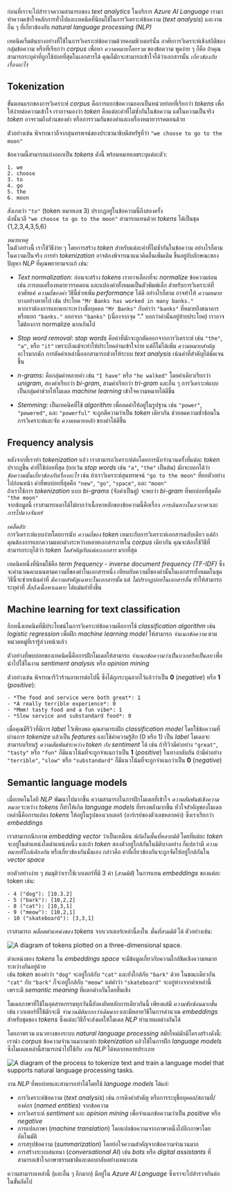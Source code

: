 
ก่อนที่เราจะไปสำรวจความสามารถของ _text analytics_ ในบริการ _Azure AI Language_ เรามาทำความเข้าใจหลักการทั่วไปและเทคนิคที่นิยมใช้ในการวิเคราะห์ข้อความ (_text analysis_) และงานอื่น ๆ ที่เกี่ยวข้องกับ _natural language processing (NLP)_

เทคนิคเริ่มต้นบางอย่างที่ใช้ในการวิเคราะห์ข้อความด้วยคอมพิวเตอร์นั้น อาศัยการวิเคราะห์เชิงสถิติของกลุ่มข้อความ หรือที่เรียกว่า _corpus_ เพื่อหา _ความหมายโดยรวม_ ของข้อความ พูดง่าย ๆ ก็คือ ถ้าคุณสามารถระบุคำที่ถูกใช้บ่อยที่สุดในเอกสารได้ คุณก็มักจะสามารถเข้าใจได้ว่าเอกสารนั้น _เกี่ยวข้องกับเรื่องอะไร_

## Tokenization

ขั้นตอนแรกของการวิเคราะห์ _corpus_ คือการแยกข้อความออกเป็นหน่วยย่อยที่เรียกว่า _tokens_ เพื่อให้ง่ายต่อความเข้าใจ เราอาจมองว่า _token_ คือแต่ละคำที่ไม่ซ้ำกันในข้อความ แต่ในความเป็นจริง _token_ อาจรวมถึงส่วนของคำ หรือการรวมกันของคำและเครื่องหมายวรรคตอนด้วย

ตัวอย่างเช่น พิจารณาวลีจากสุนทรพจน์ของประธานาธิบดีสหรัฐที่ว่า `"we choose to go to the moon"`  

ข้อความนี้สามารถแบ่งออกเป็น _tokens_ ดังนี้ พร้อมหมายเลขระบุแต่ละตัว:

```text
1. we 
2. choose
3. to
4. go
5. the
6. moon
```

สังเกตว่า `"to"` (token หมายเลข 3) ปรากฏอยู่ในข้อความนี้ถึงสองครั้ง  
ดังนั้นวลี `"we choose to go to the moon"` สามารถแทนด้วย _tokens_ ได้เป็นชุด {1,2,3,4,3,5,6}

_หมายเหตุ_  
ในตัวอย่างนี้ เราใช้วิธีง่าย ๆ โดยการสร้าง _token_ สำหรับแต่ละคำที่ไม่ซ้ำกันในข้อความ อย่างไรก็ตาม ในความเป็นจริง การทำ _tokenization_ อาจต้องพิจารณาแนวคิดอื่นเพิ่มเติม ขึ้นอยู่กับลักษณะของปัญหา _NLP_ ที่คุณพยายามจะแก้ เช่น:

- _Text normalization_: ก่อนจะสร้าง _tokens_ เราอาจเลือกที่จะ _normalize_ ข้อความก่อน เช่น การลบเครื่องหมายวรรคตอน และแปลงคำทั้งหมดเป็นตัวพิมพ์เล็ก สำหรับการวิเคราะห์ที่อาศัยแค่ _ความถี่ของคำ_ วิธีนี้ช่วยเพิ่ม _performance_ ได้ดี อย่างไรก็ตาม อาจทำให้ _ความหมาย_ บางอย่างหายไป เช่น ประโยค `"Mr Banks has worked in many banks."`  
  หากเราต้องการแยกแยะระหว่างชื่อบุคคล `"Mr Banks"` กับคำว่า `"banks"` ที่หมายถึงธนาคาร หรือแยก `"banks."` ออกจาก `"banks"` (เนื่องจากจุด "." บอกว่าคำนั้นอยู่ท้ายประโยค) เราอาจไม่ต้องการ normalize มากเกินไป

- _Stop word removal_: _stop words_ คือคำที่มักจะถูกตัดออกจากการวิเคราะห์ เช่น `"the"`, `"a"`, หรือ `"it"` เพราะถึงแม้จะทำให้ประโยคอ่านเข้าใจง่าย แต่ก็ไม่ได้เพิ่ม _ความหมายสำคัญ_ อะไรมากนัก การตัดคำเหล่านี้ออกสามารถช่วยให้ระบบ _text analysis_ เน้นคำที่สำคัญได้ชัดเจนขึ้น

- _n-grams_: คือกลุ่มคำหลายคำ เช่น `"I have"` หรือ `"he walked"` โดยคำเดียวเรียกว่า _unigram_, สองคำเรียกว่า _bi-gram_, สามคำเรียกว่า _tri-gram_ และอื่น ๆ การวิเคราะห์แบบเป็นกลุ่มคำช่วยให้โมเดล _machine learning_ เข้าใจความหมายได้ดีขึ้น

- _Stemming_: เป็นเทคนิคที่ใช้ _algorithm_ เพื่อลดคำให้อยู่ในรูปฐาน เช่น `"power"`, `"powered"`, และ `"powerful"` จะถูกตีความว่าเป็น _token_ เดียวกัน ช่วยลดความซ้ำซ้อนในการวิเคราะห์และจับ _ความหมายหลัก_ ของคำได้ดีขึ้น

## Frequency analysis

หลังจากที่เราทำ _tokenization_ แล้ว เราสามารถวิเคราะห์ต่อโดยการนับจำนวนครั้งที่แต่ละ _token_ ปรากฏขึ้น คำที่ใช้บ่อยที่สุด (ยกเว้น _stop words_ เช่น `"a"`, `"the"` เป็นต้น) มักจะบอกได้ว่า _ข้อความนั้นเกี่ยวข้องกับเรื่องอะไร_ เช่น ถ้าเราวิเคราะห์สุนทรพจน์ `"go to the moon"` ที่ยกตัวอย่างไปก่อนหน้า คำที่พบบ่อยที่สุดคือ `"new"`, `"go"`, `"space"`, และ `"moon"`  
ถ้าเราใช้การ _tokenization_ แบบ _bi-grams_ (จับคำเป็นคู่) จะพบว่า _bi-gram_ ที่พบบ่อยที่สุดคือ `"the moon"`  
จากข้อมูลนี้ เราสามารถเดาได้ไม่ยากว่าเนื้อหาหลักของข้อความนี้คือเรื่อง _การเดินทางในอวกาศ_ และ _การไปดวงจันทร์_

_เคล็ดลับ_  
การวิเคราะห์แบบง่ายโดยการนับ _ความถี่ของ token_ เหมาะกับการวิเคราะห์เอกสารฉบับเดียว แต่ถ้าคุณต้องการแยกความแตกต่างระหว่างหลายเอกสารภายใน _corpus_ เดียวกัน คุณจะต้องใช้วิธีที่สามารถระบุได้ว่า _token ใดสำคัญกับแต่ละเอกสาร_ มากที่สุด

เทคนิคหนึ่งที่นิยมใช้คือ _term frequency - inverse document frequency (TF-IDF)_ ซึ่งจะคำนวณคะแนนตามความถี่ของคำในเอกสารหนึ่ง เทียบกับความถี่ของคำนั้นในเอกสารทั้งหมดในชุด  
วิธีนี้จะช่วยเน้นคำที่ _มีความสำคัญเฉพาะในเอกสารนั้น_ แต่ _ไม่ปรากฏบ่อยในเอกสารอื่น_ ทำให้สามารถระบุคำที่ _สื่อถึงเนื้อหาเฉพาะ_ ได้แม่นยำยิ่งขึ้น

## Machine learning for text classification

อีกหนึ่งเทคนิคที่มีประโยชน์ในการวิเคราะห์ข้อความคือการใช้ _classification algorithm_ เช่น _logistic regression_ เพื่อฝึก _machine learning model_ ให้สามารถ _จำแนกข้อความ_ ตามหมวดหมู่ที่เรารู้ล่วงหน้าแล้ว

ตัวอย่างที่พบบ่อยของเทคนิคนี้คือการฝึกโมเดลให้สามารถ _จำแนกข้อความว่าเป็นบวกหรือเป็นลบ_ เพื่อนำไปใช้ในงาน _sentiment analysis_ หรือ _opinion mining_

ตัวอย่างเช่น พิจารณารีวิวร้านอาหารต่อไปนี้ ซึ่งได้ถูกระบุฉลากไว้แล้วว่าเป็น **0** (_negative_) หรือ **1** (_positive_):

```
- *The food and service were both great*: 1
- *A really terrible experience*: 0
- *Mmm! tasty food and a fun vibe*: 1
- *Slow service and substandard food*: 0
```

เมื่อคุณมีรีวิวที่มีการ _label_ ไว้เพียงพอ คุณสามารถฝึก _classification model_ โดยใช้ข้อความที่ผ่านการ _tokenize_ แล้วเป็น _features_ และใช้ค่าความรู้สึก (0 หรือ 1) เป็น _label_ โมเดลจะสามารถเรียนรู้ _ความสัมพันธ์ระหว่าง token กับ sentiment_ ได้ เช่น ถ้ารีวิวมีคำอย่าง `"great"`, `"tasty"` หรือ `"fun"` ก็มีแนวโน้มที่จะถูกจำแนกว่าเป็น **1** (_positive_) ในทางกลับกัน ถ้ามีคำอย่าง `"terrible"`, `"slow"` หรือ `"substandard"` ก็มีแนวโน้มที่จะถูกจำแนกว่าเป็น **0** (_negative_)

## Semantic language models

เมื่อเทคโนโลยี _NLP_ พัฒนาไปมากขึ้น ความสามารถในการฝึกโมเดลที่เข้าใจ _ความสัมพันธ์เชิงความหมาย_ ระหว่าง _tokens_ ก็ทำให้เกิด _language models_ ที่ทรงพลังมากขึ้น หัวใจสำคัญของโมเดลเหล่านี้คือการแปลง _tokens_ ให้อยู่ในรูปของเวกเตอร์ (อาร์เรย์ของตัวเลขหลายค่า) ซึ่งเราเรียกว่า _embeddings_

เราสามารถนึกภาพ _embedding vector_ ว่าเป็นเหมือน _พิกัดในพื้นที่หลายมิติ_ โดยที่แต่ละ _token_ จะอยู่ในตำแหน่งใดตำแหน่งหนึ่ง และถ้า _token_ สองตัวอยู่ใกล้กันในมิติบางอย่าง ก็แปลว่ามี _ความหมายที่ใกล้เคียงกัน_ หรือเกี่ยวข้องกันนั่นเอง กล่าวคือ คำที่เกี่ยวข้องกันจะถูกจัดให้อยู่ใกล้กันใน _vector space_

ยกตัวอย่างง่าย ๆ สมมุติว่าเราใช้เวกเตอร์ที่มี 3 ค่า (_สามมิติ_) ในการแทน _embeddings_ ของแต่ละ token เช่น:

```
- 4 ("dog"): [10.3.2]
- 5 ("bark"): [10,2,2]
- 8 ("cat"): [10,3,1]
- 9 ("meow"): [10,2,1]
- 10 ("skateboard"): [3,3,1]
```

เราสามารถ _พล็อตตำแหน่งของ tokens_ จากเวกเตอร์เหล่านี้ลงใน _พื้นที่สามมิติ_ ได้ ตัวอย่างเช่น:

![A diagram of tokens plotted on a three-dimensional space.](https://learn.microsoft.com/en-us/training/wwl-data-ai/analyze-text-with-text-analytics-service/media/example-embeddings-graph.png)

ตำแหน่งของ _tokens_ ใน _embeddings space_ จะมีข้อมูลเกี่ยวกับความใกล้ชิดเชิงความหมายระหว่างกันอยู่ด้วย  
เช่น _token_ ของคำว่า `"dog"` จะอยู่ใกล้กับ `"cat"` และยังใกล้กับ `"bark"` ด้วย ในขณะเดียวกัน `"cat"` กับ `"bark"` ก็จะอยู่ใกล้กับ `"meow"`  แต่คำว่า `"skateboard"` จะอยู่ห่างจากคำเหล่านี้ เพราะมี _semantic meaning_ ที่แตกต่างกันโดยสิ้นเชิง

โมเดลภาษาที่ใช้ในอุตสาหกรรมทุกวันนี้ยังคงยึดหลักการเดียวกันนี้ เพียงแต่มี _ความซับซ้อนมากขึ้น_ เช่น เวกเตอร์ที่ใช้มักจะมี _จำนวนมิติมากกว่าเดิมมาก_ และมีหลายวิธีในการคำนวณ _embeddings_ สำหรับชุดของ _tokens_ ซึ่งแต่ละวิธีก็จะส่งผลให้โมเดล _NLP_ ทำนายผลต่างกันได้

โดยภาพรวม แนวทางของระบบ _natural language processing_ สมัยใหม่มักมีโครงสร้างดังนี้: เรานำ _corpus_ ข้อความจำนวนมากมาทำ _tokenization_ แล้วใช้ในการฝึก _language models_  ซึ่งโมเดลเหล่านี้สามารถนำไปใช้กับ _งาน NLP_ ได้หลากหลายประเภท

![A diagram of the process to tokenize text and train a language model that supports natural language processing tasks.](https://learn.microsoft.com/en-us/training/wwl-data-ai/analyze-text-with-text-analytics-service/media/language-model.png)

งาน _NLP_ ที่พบบ่อยและสามารถทำได้โดยใช้ _language models_ ได้แก่:

- การวิเคราะห์ข้อความ (_text analysis_) เช่น การดึงคำสำคัญ หรือการระบุชื่อบุคคล/สถานที่/องค์กร (_named entities_) จากข้อความ  
- การวิเคราะห์ _sentiment_ และ _opinion mining_ เพื่อจำแนกข้อความว่าเป็น _positive_ หรือ _negative_  
- การแปลภาษา (_machine translation_) โดยแปลข้อความจากภาษาหนึ่งไปอีกภาษาโดยอัตโนมัติ  
- การสรุปข้อความ (_summarization_) โดยย่อใจความสำคัญจากข้อความจำนวนมาก  
- การสร้างระบบสนทนา (_conversational AI_) เช่น _bots_ หรือ _digital assistants_ ที่สามารถเข้าใจภาษาธรรมชาติและตอบกลับอย่างเหมาะสม

ความสามารถเหล่านี้ (และอื่น ๆ อีกมาก) มีอยู่ใน _Azure AI Language_ ซึ่งเราจะไปสำรวจกันต่อในขั้นถัดไป